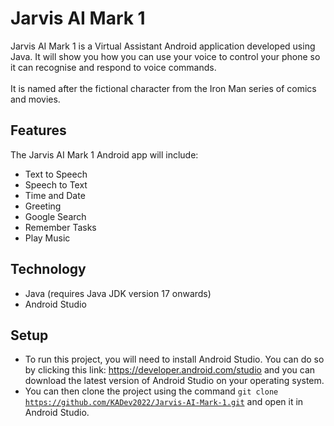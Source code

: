 # Jarvis AI Mark 1

Jarvis AI Mark 1 is a Virtual Assistant Android application developed using Java. It will show you how you can use your voice to control your phone so it can recognise and respond to voice commands.<br><br>
It is named after the fictional character from the Iron Man series of comics and movies.

## Features
The Jarvis AI Mark 1 Android app will include:
* Text to Speech
* Speech to Text
* Time and Date
* Greeting
* Google Search
* Remember Tasks
* Play Music

## Technology
* Java (requires Java JDK version 17 onwards)
* Android Studio

## Setup
* To run this project, you will need to install Android Studio. You can do so by clicking this link: <a href="https://developer.android.com/studio">https://developer.android.com/studio</a> and you can download the latest version of Android Studio on your operating system.
* You can then clone the project using the command <code>git clone https://github.com/KADev2022/Jarvis-AI-Mark-1.git</code> and open it in Android Studio.
